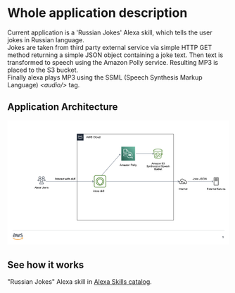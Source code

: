 # Whole application description

Current application is a 'Russian Jokes' Alexa skill, which tells the user jokes in Russian language.<br/>
Jokes are taken from third party external service via simple HTTP GET method returning a simple JSON object containing a joke text.
Then text is transformed to speech using the Amazon Polly service. Resulting MP3 is placed to the S3
bucket.<br/>
Finally alexa plays MP3 using the SSML (Speech Synthesis Markup Language) <i>&lt;audio/&gt;</i> tag.
## Application Architecture

![Alexa Skill Design](https://github.com/cobalt12345/alexa-russian-jokes/blob/09139641d2f68ee2e8f85d0344d8f771830f0134/alexa-skill-design.png)

## See how it works
"Russian Jokes" Alexa skill in <a href="https://www.amazon.com/DenTal-Russian-Jokes/dp/B09PHSF1JR/ref=sr_1_1?keywords=russian+jokes&qid=1655519715&s=digital-skills&sr=1-1">Alexa Skills catalog</a>.
